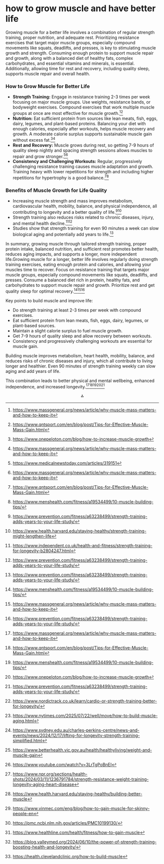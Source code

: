 
# how to grow muscle and have better life

Growing muscle for a better life involves a combination of regular strength training, proper nutrition, and adequate rest. Prioritizing resistance exercises that target major muscle groups, especially compound movements like squats, deadlifts, and presses, is key to stimulating muscle growth and strength. Consuming enough protein to support muscle repair and growth, along with a balanced diet of healthy fats, complex carbohydrates, and essential vitamins and minerals, is essential. Additionally, allowing time for rest and recovery, including quality sleep, supports muscle repair and overall health.

### How to Grow Muscle for Better Life

- **Strength Training:** Engage in resistance training 2-3 times per week focusing on major muscle groups. Use weights, resistance bands, or bodyweight exercises. Compound exercises that work multiple muscle groups at once are most effective for muscle growth.[^1][^2]
- **Nutrition:** Eat sufficient protein from sources like lean meats, fish, eggs, dairy, legumes, and plant-based proteins. Balancing your diet with enough calories, especially after workouts, helps muscle recovery and growth. A moderate calorie surplus supports sustainable muscle gain without excess fat.[^3][^1]
- **Rest and Recovery:** Muscle grows during rest, so getting 7-9 hours of quality sleep nightly and spacing strength sessions allows muscles to repair and grow stronger.[^4][^1]
- **Consistency and Challenging Workouts:** Regular, progressively challenging resistance training causes muscle adaptation and growth. Training heavy with lower repetitions for strength and including higher repetitions for hypertrophy is a good balance.[^2][^5]


### Benefits of Muscle Growth for Life Quality

- Increasing muscle strength and mass improves metabolism, cardiovascular health, mobility, balance, and physical independence, all contributing to longevity and a better quality of life.[^6][^7]
- Strength training also reduces risks related to chronic diseases, injury, and mental health decline.[^8][^6]
- Studies show that strength training for even 90 minutes a week can slow biological aging and potentially add years to life.[^6]

In summary, growing muscle through tailored strength training, proper protein intake, balanced nutrition, and sufficient rest promotes better health, reduces aging impacts, and supports a longer, more independent life.Growing muscle for a longer, better life involves regularly doing strength training exercises, eating enough protein and calories, and allowing your muscles time to recover. Focus on resistance training that targets major muscle groups, especially compound movements like squats, deadlifts, and presses. Consume a balanced diet rich in protein, healthy fats, and carbohydrates to support muscle repair and growth. Prioritize rest and get quality sleep for optimal recovery.[^5][^1][^6]

Key points to build muscle and improve life:

- Do strength training at least 2-3 times per week with compound exercises.
- Eat sufficient protein from lean meats, fish, eggs, dairy, legumes, or plant-based sources.
- Maintain a slight calorie surplus to fuel muscle growth.
- Get 7-9 hours of quality sleep and allow recovery between workouts.
- Consistency and progressively challenging workouts are essential for muscle gain.

Building muscle improves metabolism, heart health, mobility, balance, and reduces risks of chronic diseases and injury, which all contribute to living longer and healthier. Even 90 minutes of strength training weekly can slow aging and add years of life.

This combination leads to better physical and mental wellbeing, enhanced independence, and increased longevity.[^1][^2][^5][^3][^6]
<span style="display:none">[^10][^11][^12][^13][^14][^15][^16][^17][^18][^19][^20][^9]</span>

<div style="text-align: center">⁂</div>

[^1]: https://www.massgeneral.org/news/article/why-muscle-mass-matters-and-how-to-keep-it

[^2]: https://www.qntsport.com/en/blog/post/Tips-for-Effective-Muscle-Mass-Gain.html

[^3]: https://www.onepeloton.com/blog/how-to-increase-muscle-growth

[^4]: https://www.medicalnewstoday.com/articles/319151

[^5]: https://www.menshealth.com/fitness/a19534499/10-muscle-building-tips/

[^6]: https://www.prevention.com/fitness/a63238499/strength-training-adds-years-to-your-life-study/

[^7]: https://www.health.harvard.edu/staying-healthy/strength-training-might-lengthen-life

[^8]: https://www.independent.co.uk/health-and-fitness/strength-training-for-longevity-b2804247.html

[^9]: https://health.clevelandclinic.org/how-to-build-muscle

[^10]: https://www.nordictrack.co.uk/learn/cardio-or-strength-training-better-for-longevity/

[^11]: https://www.nytimes.com/2025/07/22/well/move/how-to-build-muscle-aging.html

[^12]: https://www.sydney.edu.au/charles-perkins-centre/news-and-events/news/2024/12/17/lifting-for-longevity-strength-training-simplified.html

[^13]: https://www.betterhealth.vic.gov.au/health/healthyliving/weight-and-muscle-gain

[^14]: https://www.youtube.com/watch?v=3LrTgPoBnEI

[^15]: https://www.npr.org/sections/health-shots/2024/03/11/1236791784/strength-resistance-weight-training-longevity-aging-heart-disease

[^16]: https://www.health.harvard.edu/staying-healthy/building-better-muscle

[^17]: https://www.vinmec.com/eng/blog/how-to-gain-muscle-for-skinny-people-en

[^18]: https://pmc.ncbi.nlm.nih.gov/articles/PMC10199130/

[^19]: https://www.healthline.com/health/fitness/how-to-gain-muscle

[^20]: https://blog.valleymed.org/2024/06/10/the-power-of-strength-training-boosting-health-and-longevity/

